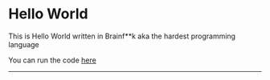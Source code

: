 # Hello World

This is Hello World written in Brainf**k aka the hardest programming language 

You can run the code <a href="https://bit.ly/3ofqptw">here</a>

***
